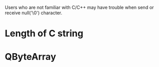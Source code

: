 Users who are not familiar with C/C++ may have trouble when send or receive null('\0') character.

# Length of C string #



# QByteArray #
